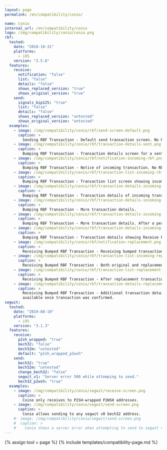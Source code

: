 ```yaml
---
layout: page
permalink: /en/compatibility/conio/

name: Conio
internal_url: /en/compatibility/conio
logo: /img/compatibility/conio/conio.png
rbf:
  tested:
    date: "2018-10-31"
    platforms:
      - iOS
    version: "2.5.6"
  features:
    receive:
      notification: "false"
      list: "false"
      details: "false"
      shows_replaced_version: "true"
      shows_original_version: "true"
    send:
      signals_bip125: "true"
      list: "false"
      details: "false"
      shows_replaced_version: "untested"
      shows_original_version: "untested"
  examples:
    - image: /img/compatibility/conio/rbf/send-screen-default.png
      caption: >
        Sending RBF Transaction - Default send transaction screen. No RBF options. Transaction is sent with RBF signaled.
    - image: /img/compatibility/conio/rbf/transaction-details-sent.png
      caption: >
        Bumping RBF Transaction - Transaction details screen for a sent and unconfirmed transaction. Cannot get Send Faster button enabled even when funds to bump are available.
    - image: /img/compatibility/conio/rbf/notification-incoming-rbf.png
      caption: >
        Bumping RBF Transaction - Notice of incoming transaction. No RBF flag.
    - image: /img/compatibility/conio/rbf/transaction-list-incoming-rbf.png
      caption: >
        Bumping RBF Transaction - Transaction list screen showing incoming RBF enabled transaction. No RBF flag.
    - image: /img/compatibility/conio/rbf/transaction-details-incoming-rbf.png
      caption: >
        Bumping RBF Transaction - Transaction details of incoming transaction. No RBF signaled. "Receive Faster" for CPFP.
    - image: /img/compatibility/conio/rbf/transaction-details-incoming-rbf-2.png
      caption: >
        Bumping RBF Transaction - More transaction details.
    - image: /img/compatibility/conio/rbf/transaction-details-incoming-rbf-3.png
      caption: >
        Bumping RBF Transaction - More transaction details. After a period of time the Receive Faster button was now enabled.
    - image: /img/compatibility/conio/rbf/transaction-details-incoming-rbf-receive-faster.png
      caption: >
        Bumping RBF Transaction - Transaction details showing Receive Faster options.
    - image: /img/compatibility/conio/rbf/notification-replacement.png
      caption: >
        Receiving Bumped RBF Transaction - Receiving bumped transaction shows “Incoming” amount as the sum of the original and replacement transaction.
    - image: /img/compatibility/conio/rbf/transaction-list-incoming-replacement.png
      caption: >
        Receiving Bumped RBF Transaction - Both original and replacement transaction show in transaction list screen.
    - image: /img/compatibility/conio/rbf/transaction-list-replacement-confirmed.png
      caption: >
        Receiving Bumped RBF Transaction - After replacement transaction confirms, the original is removed from the list.
    - image: /img/compatibility/conio/rbf/transaction-details-replacement.png
      caption: >
        Receiving Bumped RBF Transaction - Additional transaction details
        available once transaction was confirmed.
segwit:
  tested:
    date: "2019-08-19"
    platforms:
      - iOS
    version: "3.1.3"
  features:
    receive:
      p2sh_wrapped: "true"
      bech32: "false"
      bech32m: "untested"
      default: "p2sh_wrapped_p2wsh"
    send:
      bech32: "true"
      bech32m: "untested"
      change_bech32: "false"
      segwit_v1: "Server error 500 while attemping to send."
      bech32_p2wsh: "true"
  examples:
    - image: /img/compatibility/conio/segwit/receive-screen.png
      caption: >
        Coino only receives to P2SH-wrapped P2WSH addresses.
    - image: /img/compatibility/conio/segwit/send-screen.png
      caption: >
        Conio allows sending to any segwit v0 bech32 address.
    #- image: /img/compatibility/conio/segwit/send-screen.png
    #  caption: >
    #    Conio shows a server error when attempting to send to segwit v1 outputs.
---
```


<!-- Conio -->

{% assign tool = page %}
{% include templates/compatibility-page.md %}
